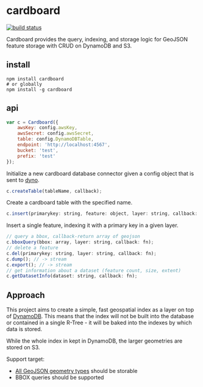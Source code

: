 # cardboard

[![build status](https://secure.travis-ci.org/mapbox/cardboard.png)](http://travis-ci.org/mapbox/cardboard)

Cardboard provides the query, indexing, and storage logic for GeoJSON feature
storage with CRUD on DynamoDB and S3.

## install

    npm install cardboard
    # or globally
    npm install -g cardboard

## api

```js
var c = Cardboard({
    awsKey: config.awsKey,
    awsSecret: config.awsSecret,
    table: config.DynamoDBTable,
    endpoint: 'http://localhost:4567',
    bucket: 'test',
    prefix: 'test'
});
```

Initialize a new cardboard database connector given a config object that is
sent to [dyno](http://github.com/mapbox/dyno).

```js
c.createTable(tableName, callback);
```

Create a cardboard table with the specified name.

```js
c.insert(primarykey: string, feature: object, layer: string, callback: fn);
```

Insert a single feature, indexing it with a primary key in a given layer.

```js
// query a bbox, callback-return array of geojson
c.bboxQuery(bbox: array, layer: string, callback: fn);
// delete a feature
c.del(primarykey: string, layer: string, callback: fn);
c.dump(); // -> stream
c.export(); // -> stream
// get information about a dataset (feature count, size, extent)
c.getDatasetInfo(dataset: string, callback: fn);
```

## Approach

This project aims to create a simple, fast geospatial index as a layer on top
of [DynamoDB](https://aws.amazon.com/dynamodb/). This means that the index will
not be built into the database or contained in a single R-Tree - it will be
baked into the indexes by which data is stored.

While the whole index in kept in DynamoDB, the larger geometries are stored on
S3.

Support target:

* [All GeoJSON geometry types](http://tools.ietf.org/html/draft-butler-geojson-04#section-2.1) should be storable
* BBOX queries should be supported
